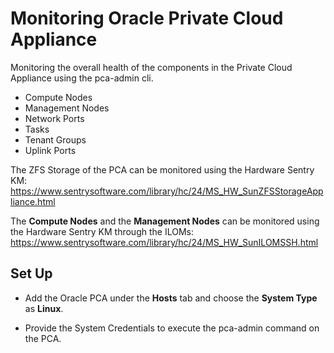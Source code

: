 Monitoring Oracle Private Cloud Appliance
=========================================
Monitoring the overall health of the components in the Private Cloud Appliance using the pca-admin cli.

* Compute Nodes
* Management Nodes
* Network Ports
* Tasks
* Tenant Groups
* Uplink Ports

The ZFS Storage of the PCA can be monitored using the Hardware Sentry KM: https://www.sentrysoftware.com/library/hc/24/MS_HW_SunZFSStorageAppliance.html

The **Compute Nodes** and the **Management Nodes** can be monitored using the Hardware Sentry KM through the ILOMs: https://www.sentrysoftware.com/library/hc/24/MS_HW_SunILOMSSH.html

Set Up
------

* Add the Oracle PCA under the **Hosts** tab and choose the **System Type** as **Linux**.

* Provide the System Credentials to execute the pca-admin command on the PCA.
